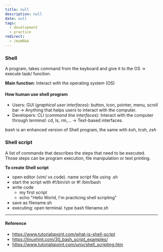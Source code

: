 ```yaml
---
title: null
description: null
date: null
tags:
  - development
  - practice
redirect:
  - /muW9bA
---
```


### Shell

A program, takes command from the keyboard and give it to the OS -> execute task/ function.

**Main function**: Interact with the operating system (OS)

#### How human use shell program

- Users: GUI (_graphical user interfaces_): button, icon, pointer, menu, scroll bar -> Anything that helps users to interact with the computer.
- Developers: CLI (_command line interfaces_): Interact with the computer through _terminal_: cd, ls, rm,... -> Text-based interfaces.

_bash_ is an enhanced version of Shell program, the same with _ksh_, _tcsh_, _zsh_

### Shell script

A list of commands that describes the steps that need to be executed. Those steps can be program execution, file manipulation or text printing.

**To create Shell script**

- open editor (vim/ vs code). name script file using .sh
- start the script with #!/bin/sh or #! /bin/bash
- write code
  - my first script
  - echo "Hello World, I'm practicing shell scripting"
- save as filename.sh
- executing: open terminal. type bash filename.sh

---

#### Reference

- <https://www.tutorialspoint.com/what-is-shell-script>
- <https://linuxhint.com/30_bash_script_examples/>
- <https://www.tutorialspoint.com/unix/shell_scripting.htm>
